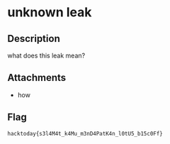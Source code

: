 # unknown leak

## Description

what does this leak mean?

## Attachments
- how

## Flag
`hacktoday{s3l4M4t_k4Mu_m3nD4PatK4n_l0tU5_b15c0Ff}`
